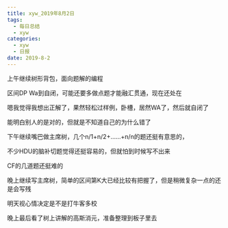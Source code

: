 ```yaml
---
title: xyw_2019年8月2日
tags: 
  - 每日总结
  - xyw
categories:
  - xyw
  - 日报
date: 2019-8-2
---
```

上午继续树形背包，面向题解的编程

区间DP Wa到自闭，可能还要多做点题才能融汇贯通，现在还处在 

嗯我觉得我想出正解了，果然轻松过样例，卧槽，居然WA了，然后就自闭了

能明白别人的是对的，但就是不知道自己的为什么错了

下午继续嘴巴做主席树，几个n/1+n/2+……+n/n的题还挺有意思的，

不少HDU的脑补切题觉得还挺容易的，但就怕到时候写不出来

CF的几道题还挺难的

晚上继续写主席树，简单的区间第K大已经比较有把握了，但是稍微复杂一点的还是会写残

明天视心情决定是不是打牛客多校

晚上最后看了树上讲解的高斯消元，准备整理到板子里去

